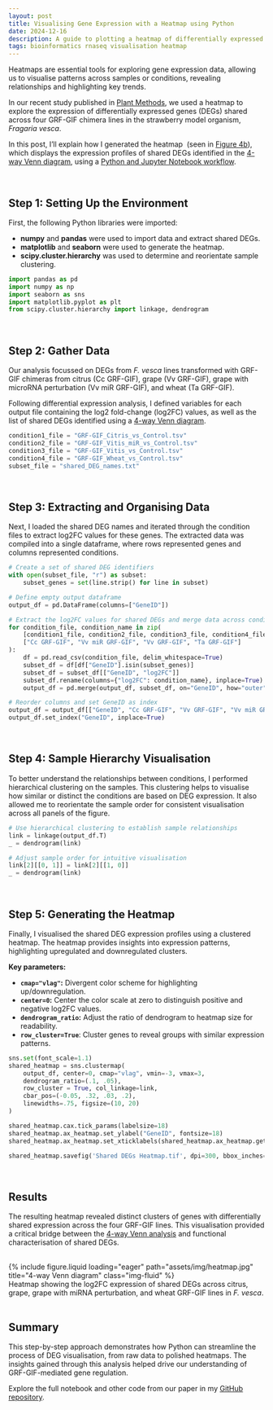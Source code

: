 ```yaml
---
layout: post
title: Visualising Gene Expression with a Heatmap using Python
date: 2024-12-16
description: A guide to plotting a heatmap of differentially expressed genes (DEGs) in Python.
tags: bioinformatics rnaseq visualisation heatmap
---
```


Heatmaps are essential tools for exploring gene expression data, allowing us to visualise patterns across samples or conditions, revealing relationships and highlighting key trends. 

In our recent study published in [Plant Methods](https://plantmethods.biomedcentral.com/articles/10.1186/s13007-024-01270-8), we used a heatmap to explore the expression of differentially expressed genes (DEGs) shared across four GRF-GIF chimera lines in the strawberry model organism, *Fragaria vesca*.

In this post, I’ll explain how I generated the heatmap  (seen in [Figure 4b](https://plantmethods.biomedcentral.com/articles/10.1186/s13007-024-01270-8/figures/4)), which displays the expression profiles of shared DEGs identified in the [4-way Venn diagram](https://rjprice.bio/blog/2024/venn/), using a [Python and Jupyter Notebook workflow](https://github.com/rj-price/h4_grf-gif_rna/blob/main/scripts/Shared%20DEGs%20Heatmap.ipynb).

<br>

## Step 1: Setting Up the Environment

First, the following Python libraries were imported:

- **numpy** and **pandas** were used to import data and extract shared DEGs.
- **matplotlib** and **seaborn** were used to generate the heatmap.
- **scipy.cluster.hierarchy** was used to determine and reorientate sample clustering.

```python
import pandas as pd
import numpy as np
import seaborn as sns
import matplotlib.pyplot as plt
from scipy.cluster.hierarchy import linkage, dendrogram
```

<br>

## Step 2: Gather Data

Our analysis focussed on DEGs from *F. vesca* lines transformed with GRF-GIF chimeras from citrus (Cc GRF-GIF), grape (Vv GRF-GIF), grape with microRNA perturbation (Vv miR GRF-GIF), and wheat (Ta GRF-GIF).

Following differential expression analysis, I defined variables for each output file containing the log2 fold-change (log2FC) values, as well as the list of shared DEGs identified using a [4-way Venn diagram](https://rjprice.bio/blog/2024/venn/).

```python
condition1_file = "GRF-GIF_Citris_vs_Control.tsv"
condition2_file = "GRF-GIF_Vitis_miR_vs_Control.tsv"
condition3_file = "GRF-GIF_Vitis_vs_Control.tsv"
condition4_file = "GRF-GIF_Wheat_vs_Control.tsv"
subset_file = "shared_DEG_names.txt"
```

<br>

## Step 3: Extracting and Organising Data

Next, I loaded the shared DEG names and iterated through the condition files to extract log2FC values for these genes. The extracted data was compiled into a single dataframe, where rows represented genes and columns represented conditions.

```python
# Create a set of shared DEG identifiers
with open(subset_file, "r") as subset:
    subset_genes = set(line.strip() for line in subset)

# Define empty output dataframe
output_df = pd.DataFrame(columns=["GeneID"])

# Extract the log2FC values for shared DEGs and merge data across conditions
for condition_file, condition_name in zip(
    [condition1_file, condition2_file, condition3_file, condition4_file],
    ["Cc GRF-GIF", "Vv miR GRF-GIF", "Vv GRF-GIF", "Ta GRF-GIF"]
):
    df = pd.read_csv(condition_file, delim_whitespace=True)
    subset_df = df[df["GeneID"].isin(subset_genes)]
    subset_df = subset_df[["GeneID", "log2FC"]]
    subset_df.rename(columns={"log2FC": condition_name}, inplace=True)
    output_df = pd.merge(output_df, subset_df, on="GeneID", how="outer")

# Reorder columns and set GeneID as index
output_df = output_df[["GeneID", "Cc GRF-GIF", "Vv GRF-GIF", "Vv miR GRF-GIF", "Ta GRF-GIF"]]
output_df.set_index("GeneID", inplace=True)
```

<br>

## Step 4: Sample Hierarchy Visualisation

To better understand the relationships between conditions, I performed hierarchical clustering on the samples. This clustering helps to visualise how similar or distinct the conditions are based on DEG expression. It also allowed me to reorientate the sample order for consistent visualisation across all panels of the figure.

```python
# Use hierarchical clustering to establish sample relationships
link = linkage(output_df.T)
_ = dendrogram(link)

# Adjust sample order for intuitive visualisation
link[2][[0, 1]] = link[2][[1, 0]]
_ = dendrogram(link)
```

<br>

## Step 5: Generating the Heatmap

Finally, I visualised the shared DEG expression profiles using a clustered heatmap. The heatmap provides insights into expression patterns, highlighting upregulated and downregulated clusters.

**Key parameters:**

- **`cmap="vlag"`:** Divergent color scheme for highlighting up/downregulation.
- **`center=0`:** Center the color scale at zero to distinguish positive and negative log2FC values.
- **`dendrogram_ratio`:** Adjust the ratio of dendrogram to heatmap size for readability.
- **`row_cluster=True`**: Cluster genes to reveal groups with similar expression patterns.

```python
sns.set(font_scale=1.1)
shared_heatmap = sns.clustermap(
    output_df, center=0, cmap="vlag", vmin=-3, vmax=3,
    dendrogram_ratio=(.1, .05),
    row_cluster = True, col_linkage=link,
    cbar_pos=(-0.05, .32, .03, .2),
    linewidths=.75, figsize=(10, 20)
)

shared_heatmap.cax.tick_params(labelsize=18)
shared_heatmap.ax_heatmap.set_ylabel("GeneID", fontsize=18)
shared_heatmap.ax_heatmap.set_xticklabels(shared_heatmap.ax_heatmap.get_xticklabels(), fontsize=18)

shared_heatmap.savefig('Shared DEGs Heatmap.tif', dpi=300, bbox_inches="tight")
```

<br>

## Results

The resulting heatmap revealed distinct clusters of genes with differentially shared expression across the four GRF-GIF lines. This visualisation provided a critical bridge between the [4-way Venn analysis](https://rjprice.bio/blog/2024/venn/) and functional characterisation of shared DEGs.

<br>

<div class="row">
    <div class="col-sm mt-3 mt-md-0">
        {% include figure.liquid loading="eager" path="assets/img/heatmap.jpg" title="4-way Venn diagram" class="img-fluid" %}
    </div>
</div>
<div class="caption">
    Heatmap showing the log2FC expression of shared DEGs across citrus, grape, grape with miRNA perturbation, and wheat GRF-GIF lines in <i>F. vesca</i>.
</div>

<br>

## Summary

This step-by-step approach demonstrates how Python can streamline the process of DEG visualisation, from raw data to polished heatmaps. The insights gained through this analysis helped drive our understanding of GRF-GIF-mediated gene regulation.

Explore the full notebook and other code from our paper in my [GitHub repository](https://github.com/rj-price/h4_grf-gif_rna).